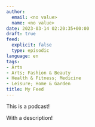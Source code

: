 ```yaml
---
author:
  email: <no value>
  name: <no value>
date: 2023-03-14 02:20:35+00:00
draft: true
feed:
  explicit: false
  type: episodic
language: en
tags:
- Arts
- Arts; Fashion & Beauty
- Health & Fitness; Medicine
- Leisure; Home & Garden
title: My Feed
---
```


This is a podcast!

With a description!